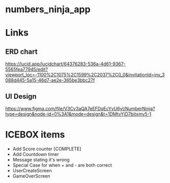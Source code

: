 # numbers_ninja_app



# Links

## ERD chart
https://lucid.app/lucidchart/64376283-536a-4d61-9367-5565fea77945/edit?viewport_loc=-1100%2C1075%2C1599%2C2037%2C0_0&invitationId=inv_3088d445-5a15-46d7-ae2e-365be3bbc27f

## UI Design
https://www.figma.com/file/V3Cv3aQA7eEFDqEcYvU6yl/NumberNinja?type=design&node-id=0%3A1&mode=design&t=1DMtvYjD7bitxmv5-1





# ICEBOX items
- Add Score counter [COMPLETE]
- Add Countdown timer
- Message stating it's wrong
- Special Case for when + and - are both correct
- UserCreateScreen
- GameOverScreen